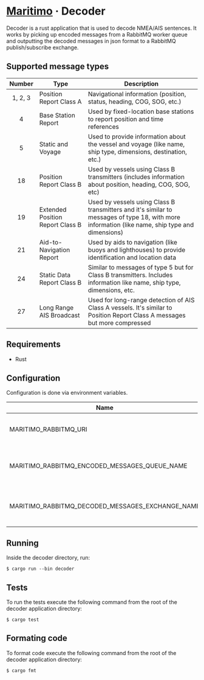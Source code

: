 # [Maritimo](https://maritimo.digital/) &middot; Decoder

Decoder is a rust application that is used to decode NMEA/AIS sentences. It works by picking up encoded messages from a RabbitMQ worker queue and outputting the decoded messages in json format to a RabbitMQ publish/subscribe exchange.

## Supported message types

| Number  | Type                             | Description                                                                                                                                     |
| :-----: | -------------------------------- | ----------------------------------------------------------------------------------------------------------------------------------------------- |
| 1, 2, 3 | Position Report Class A          | Navigational information (position, status, heading, COG, SOG, etc.)                                                                            |
|    4    | Base Station Report              | Used by fixed-location base stations to report position and time references                                                                     |
|    5    | Static and Voyage                | Used to provide information about the vessel and voyage (like name, ship type, dimensions, destination, etc.)                                   |
|   18    | Position Report Class B          | Used by vessels using Class B transmitters (includes information about position, heading, COG, SOG, etc)                                        |
|   19    | Extended Position Report Class B | Used by vessels using Class B transmitters and it's similar to messages of type 18, with more information (like name, ship type and dimensions) |
|   21    | Aid-to-Navigation Report         | Used by aids to navigation (like buoys and lighthouses) to provide identification and location data                                             |
|   24    | Static Data Report Class B       | Similar to messages of type 5 but for Class B transmitters. Includes information like name, ship type, dimensions, etc.                         |
|   27    | Long Range AIS Broadcast         | Used for long-range detection of AIS Class A vessels. It's similar to Position Report Class A messages but more compressed                      |

## Requirements

- Rust

## Configuration

Configuration is done via environment variables.

| Name                                             | Description                               |
| ------------------------------------------------ | ----------------------------------------- |
| MARITIMO_RABBITMQ_URI                            | URI for the RabbitMQ broker instance      |
| MARITIMO_RABBITMQ_ENCODED_MESSAGES_QUEUE_NAME    | Broker queue name for encoded messages    |
| MARITIMO_RABBITMQ_DECODED_MESSAGES_EXCHANGE_NAME | Broker exchange name for decoded messages |

## Running

Inside the decoder directory, run:

    $ cargo run --bin decoder

## Tests

To run the tests execute the following command from the root of the decoder application directory:

    $ cargo test

## Formating code

To format code execute the following command from the root of the decoder application directory:

    $ cargo fmt
